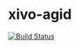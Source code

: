 xivo-agid
=========

[![Build Status](https://travis-ci.org/xivo-pbx/xivo-agid.png?branch=master)](https://travis-ci.org/xivo-pbx/xivo-agid)
